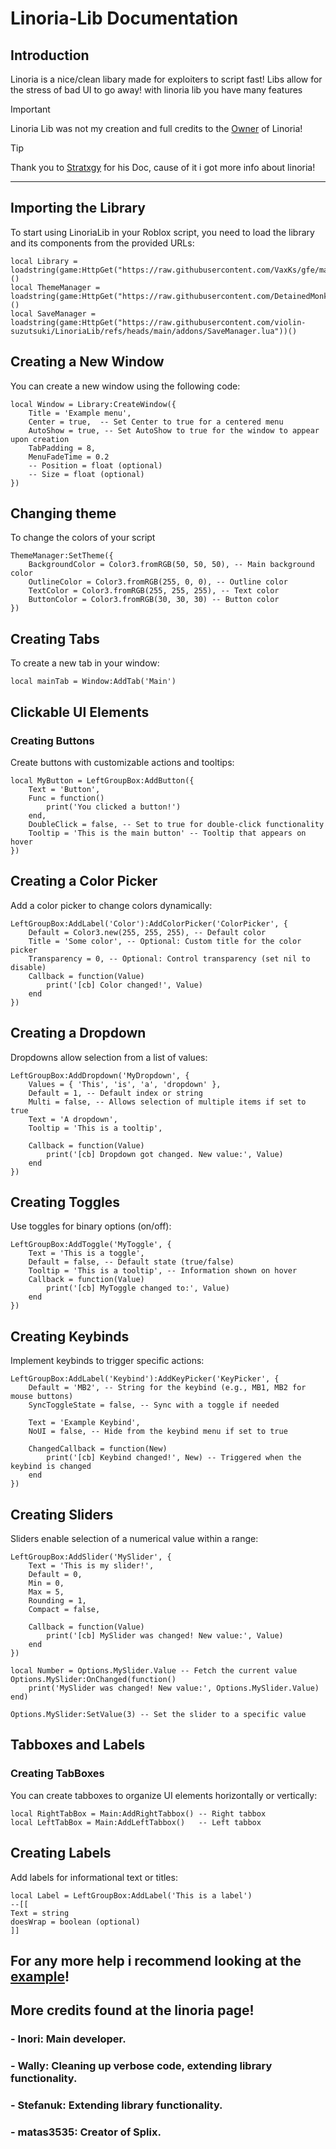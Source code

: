 # Linoria-Lib Documentation

## Introduction
Linoria is a nice/clean libary made for exploiters to script fast! Libs allow for the stress of bad UI to go away! with linoria lib you have many features

> [!IMPORTANT]  
> Linoria Lib was not my creation and full credits to the [Owner](https://github.com/violin-suzutsuki) of Linoria!
 
> [!TIP]  
> Thank you to [Stratxgy](https://github.com/Stratxgy/Linora-Lib) for his Doc, cause of it i got more info about linoria!
>

---

## Importing the Library
To start using LinoriaLib in your Roblox script, you need to load the library and its components from the provided URLs:

```
local Library = loadstring(game:HttpGet("https://raw.githubusercontent.com/VaxKs/gfe/main/CustomLinoria"))()
local ThemeManager = loadstring(game:HttpGet("https://raw.githubusercontent.com/DetainedMonkey2891/ThemeManager/refs/heads/main/Maina"))()
local SaveManager = loadstring(game:HttpGet("https://raw.githubusercontent.com/violin-suzutsuki/LinoriaLib/refs/heads/main/addons/SaveManager.lua"))()
```
## Creating a New Window
You can create a new window using the following code:
```
local Window = Library:CreateWindow({
    Title = 'Example menu',
    Center = true,  -- Set Center to true for a centered menu
    AutoShow = true, -- Set AutoShow to true for the window to appear upon creation
    TabPadding = 8,
    MenuFadeTime = 0.2
    -- Position = float (optional)
    -- Size = float (optional)
})
```
## Changing theme
To change the colors of your script
```
ThemeManager:SetTheme({
    BackgroundColor = Color3.fromRGB(50, 50, 50), -- Main background color
    OutlineColor = Color3.fromRGB(255, 0, 0), -- Outline color
    TextColor = Color3.fromRGB(255, 255, 255), -- Text color
    ButtonColor = Color3.fromRGB(30, 30, 30) -- Button color
})
```
## Creating Tabs
To create a new tab in your window:

```
local mainTab = Window:AddTab('Main')
```
## Clickable UI Elements
### Creating Buttons
Create buttons with customizable actions and tooltips:

```
local MyButton = LeftGroupBox:AddButton({
    Text = 'Button',
    Func = function()
        print('You clicked a button!')
    end,
    DoubleClick = false, -- Set to true for double-click functionality
    Tooltip = 'This is the main button' -- Tooltip that appears on hover
})
```
## Creating a Color Picker
Add a color picker to change colors dynamically:
```
LeftGroupBox:AddLabel('Color'):AddColorPicker('ColorPicker', {
    Default = Color3.new(255, 255, 255), -- Default color
    Title = 'Some color', -- Optional: Custom title for the color picker
    Transparency = 0, -- Optional: Control transparency (set nil to disable)
    Callback = function(Value)
        print('[cb] Color changed!', Value)
    end
})
```
## Creating a Dropdown
Dropdowns allow selection from a list of values:

```
LeftGroupBox:AddDropdown('MyDropdown', {
    Values = { 'This', 'is', 'a', 'dropdown' },
    Default = 1, -- Default index or string
    Multi = false, -- Allows selection of multiple items if set to true
    Text = 'A dropdown',
    Tooltip = 'This is a tooltip',

    Callback = function(Value)
        print('[cb] Dropdown got changed. New value:', Value)
    end
})
```
## Creating Toggles
Use toggles for binary options (on/off):

```
LeftGroupBox:AddToggle('MyToggle', {
    Text = 'This is a toggle',
    Default = false, -- Default state (true/false)
    Tooltip = 'This is a tooltip', -- Information shown on hover
    Callback = function(Value)
        print('[cb] MyToggle changed to:', Value)
    end
})
```
## Creating Keybinds
Implement keybinds to trigger specific actions:
```
LeftGroupBox:AddLabel('Keybind'):AddKeyPicker('KeyPicker', {
    Default = 'MB2', -- String for the keybind (e.g., MB1, MB2 for mouse buttons)
    SyncToggleState = false, -- Sync with a toggle if needed

    Text = 'Example Keybind',
    NoUI = false, -- Hide from the keybind menu if set to true

    ChangedCallback = function(New)
        print('[cb] Keybind changed!', New) -- Triggered when the keybind is changed
    end
})
```
## Creating Sliders
Sliders enable selection of a numerical value within a range:
```
LeftGroupBox:AddSlider('MySlider', {
    Text = 'This is my slider!',
    Default = 0,
    Min = 0,
    Max = 5,
    Rounding = 1,
    Compact = false,

    Callback = function(Value)
        print('[cb] MySlider was changed! New value:', Value)
    end
})

local Number = Options.MySlider.Value -- Fetch the current value
Options.MySlider:OnChanged(function()
    print('MySlider was changed! New value:', Options.MySlider.Value)
end)

Options.MySlider:SetValue(3) -- Set the slider to a specific value
```
## Tabboxes and Labels
### Creating TabBoxes
You can create tabboxes to organize UI elements horizontally or vertically:
```
local RightTabBox = Main:AddRightTabbox() -- Right tabbox
local LeftTabBox = Main:AddLeftTabbox()   -- Left tabbox
```
## Creating Labels
Add labels for informational text or titles:

```
local Label = LeftGroupBox:AddLabel('This is a label')
--[[
Text = string
doesWrap = boolean (optional)
]]
```
## For any more help i recommend looking at the [example](https://github.com/XENFLIX3R/LinoraLibDoc/blob/main/example.lua)!
## More credits found at the linoria page!
### - Inori: Main developer.
### - Wally: Cleaning up verbose code, extending library functionality.
### - Stefanuk: Extending library functionality.
### - matas3535: Creator of Splix.
